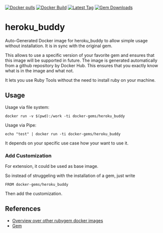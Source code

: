 [![Docker pulls](https://img.shields.io/docker/pulls/rubygem/heroku_buddy.svg)](https://hub.docker.com/r/rubygem/heroku_buddy/)
[![Docker Build](https://img.shields.io/docker/automated/rubygem/heroku_buddy.svg)](https://hub.docker.com/r/rubygem/heroku_buddy/)
[![Latest Tag](https://img.shields.io/github/tag/docker-rubygem/heroku_buddy.svg)](https://hub.docker.com/r/rubygem/heroku_buddy/)
[![Gem Downloads](https://img.shields.io/gem/dt/heroku_buddy.svg)](https://rubygems.org/gems/heroku_buddy/)
# heroku_buddy

Auto-Generated Docker image for heroku_buddy to allow simple usage without installation.
It is in sync with the original gem.

This allows to use a specific version of your favorite gem and ensures that this image will be supported in future.
The image is generated automatically from a github repository by Docker Hub.
This ensures that you exactly know what is in the image and what not.

It lets you use Ruby Tools without the need to install ruby on your machine.

## Usage

Usage via file system:

`docker run -v $(pwd):/work -ti docker-gems/heroku_buddy`

Usage via Pipe:

`echo "test" | docker run -ti docker-gems/heroku_buddy`

It depends on your specific use case how your want to use it.

### Add Customization

For extension, it could be used as base image.

So instead of struggeling with the installation of a gem, just write

`FROM docker-gems/heroku_buddy`

Then add the customization.

## References

 - [Overview over other rubygem docker images](https://github.com/thinkbot/docker-rubygem)
 - [Gem](https://rubygems.org/gems/heroku_buddy/)
